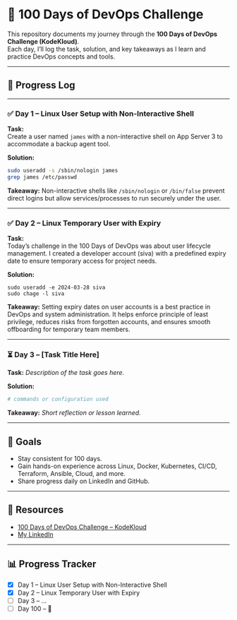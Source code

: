 # 🚀 100 Days of DevOps Challenge  

This repository documents my journey through the **100 Days of DevOps Challenge (KodeKloud)**.  
Each day, I’ll log the task, solution, and key takeaways as I learn and practice DevOps concepts and tools.  

---

## 📅 Progress Log  

---

### ✅ Day 1 – Linux User Setup with Non-Interactive Shell  
**Task:**  
Create a user named `james` with a non-interactive shell on App Server 3 to accommodate a backup agent tool.  

**Solution:**  
```bash
sudo useradd -s /sbin/nologin james
grep james /etc/passwd
````

**Takeaway:**
Non-interactive shells like `/sbin/nologin` or `/bin/false` prevent direct logins but allow services/processes to run securely under the user.

---

### ✅ Day 2 – Linux Temporary User with Expiry
**Task:**  
Today’s challenge in the 100 Days of DevOps was about user lifecycle management. 
I created a developer account (siva) with a predefined expiry date to ensure temporary access for project needs.

**Solution:**  
```bash:
sudo useradd -e 2024-03-28 siva
sudo chage -l siva
````

**Takeaway:**
Setting expiry dates on user accounts is a best practice in DevOps and system administration. It helps enforce principle of least privilege, reduces risks from forgotten accounts, and ensures smooth offboarding for temporary team members.

---

### ⏳ Day 3 – \[Task Title Here]

**Task:**
*Description of the task goes here.*

**Solution:**

```bash
# commands or configuration used
```

**Takeaway:**
*Short reflection or lesson learned.*

---

## 🏁 Goals

* Stay consistent for 100 days.
* Gain hands-on experience across Linux, Docker, Kubernetes, CI/CD, Terraform, Ansible, Cloud, and more.
* Share progress daily on LinkedIn and GitHub.

---

## 📌 Resources

* [100 Days of DevOps Challenge – KodeKloud](https://kodekloud.com)
* [My LinkedIn](https://www.linkedin.com/in/john-abioye-4608001b9/)

---

## 📊 Progress Tracker

* [x] Day 1 – Linux User Setup with Non-Interactive Shell
* [x] Day 2 – Linux Temporary User with Expiry
* [ ] Day 3 – …
* [ ] Day 100 – 🎉

```



